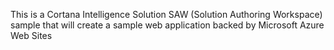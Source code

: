 This is a Cortana Intelligence Solution SAW (Solution Authoring Workspace) sample that will create a sample web application backed by Microsoft Azure Web Sites